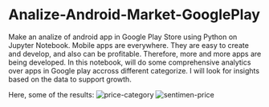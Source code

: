 # Analize-Android-Market-GooglePlay
Make an analize of android app in Google Play Store using Python on Jupyter Notebook. Mobile apps are everywhere. They are easy to create and develop, and also can be profitable. Therefore, more and more apps are being developed. In this notebook, will do some comprehensive analytics over apps in Google play accross different categorize. I will look for insights based on the data to support growth.

Here, some of the results:
![price-category](https://user-images.githubusercontent.com/52410764/172390607-176ad0d2-ee2f-4cc6-89e7-8a389d9f811b.png)
![sentimen-price](https://user-images.githubusercontent.com/52410764/172390629-a032746c-7ed3-4946-a419-867cd911e95e.png)
